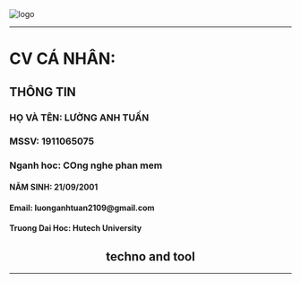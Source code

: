 
<img src="K19_Tuan_Luan_Huy/chandung.jpg" alt="logo" with="50px">

<hr>
<h1>CV CÁ NHÂN:</h1> 
<h2>THÔNG TIN</h2>
<h3>HỌ VÀ TÊN: LƯỜNG ANH TUẤN</h3>
<h3>MSSV: 1911065075</h3>
<h3>Nganh hoc: COng nghe phan mem</h3>
<h4>NĂM SINH: 21/09/2001</h5>
<h4>Email: luonganhtuan2109@gmail.com</h6>
<h4>Truong Dai Hoc: Hutech University</h7>
<h2 align="center">techno and tool</h2>
<hr/>
